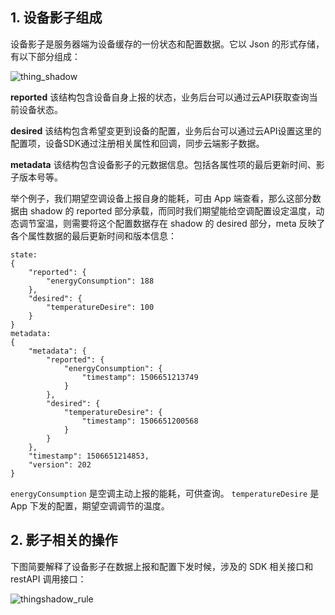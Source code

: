 ## 1. 设备影子组成

设备影子是服务器端为设备缓存的一份状态和配置数据。它以 Json 的形式存储，有以下部分组成：

![thing_shadow](http://qzonestyle.gtimg.cn/qzone/vas/opensns/res/doc/iot_thingshadow.png)

**reported**
该结构包含设备自身上报的状态，业务后台可以通过云API获取查询当前设备状态。

**desired**
该结构包含希望变更到设备的配置，业务后台可以通过云API设置这里的配置项，设备SDK通过注册相关属性和回调，同步云端影子数据。

**metadata**
该结构包含设备影子的元数据信息。包括各属性项的最后更新时间、影子版本号等。

举个例子，我们期望空调设备上报自身的能耗，可由 App 端查看，那么这部分数据由 shadow 的 reported 部分承载，而同时我们期望能给空调配置设定温度，动态调节室温，则需要将这个配置数据存在 shadow 的 desired 部分，meta 反映了各个属性数据的最后更新时间和版本信息：
```
state:
{
	"reported": {
		"energyConsumption": 188
	},
	"desired": {
		"temperatureDesire": 100
	}
}
metadata:
{
	"metadata": {
		"reported": {
			"energyConsumption": {
				"timestamp": 1506651213749
			}
		},
		"desired": {
			"temperatureDesire": {
				"timestamp": 1506651200568
			}
		}
	},
	"timestamp": 1506651214853,
	"version": 202
}
```
`energyConsumption` 是空调主动上报的能耗，可供查询。
`temperatureDesire` 是 App 下发的配置，期望空调调节的温度。

## 2. 影子相关的操作

下图简要解释了设备影子在数据上报和配置下发时候，涉及的 SDK 相关接口和 restAPI 调用接口：

![thingshadow_rule](http://qzonestyle.gtimg.cn/qzone/vas/opensns/res/doc/iot_thingshadow_rule.png)
